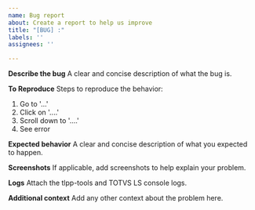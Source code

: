```yaml
---
name: Bug report
about: Create a report to help us improve
title: "[BUG] :"
labels: ''
assignees: ''

---
```


**Describe the bug**
A clear and concise description of what the bug is.

**To Reproduce**
Steps to reproduce the behavior:
1. Go to '...'
2. Click on '....'
3. Scroll down to '....'
4. See error

**Expected behavior**
A clear and concise description of what you expected to happen.

**Screenshots**
If applicable, add screenshots to help explain your problem.

**Logs**
Attach the tlpp-tools and TOTVS LS console logs.

**Additional context**
Add any other context about the problem here.
